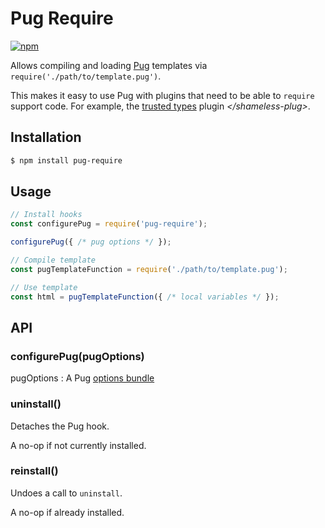 # Pug Require

[![npm](https://img.shields.io/npm/v/pug-require.svg)](https://www.npmjs.com/package/pug-require)

Allows compiling and loading [Pug](https://pugjs.org) templates via `require('./path/to/template.pug')`.

This makes it easy to use Pug with plugins that need to be able to
`require` support code.
For example, the [trusted types](https://npmjs.com/package/pug-plugin-trusted-types)
plugin *\</shameless-plug\>*.

## Installation

```bash
$ npm install pug-require
```

## Usage

```js
// Install hooks
const configurePug = require('pug-require');

configurePug({ /* pug options */ });

// Compile template
const pugTemplateFunction = require('./path/to/template.pug');

// Use template
const html = pugTemplateFunction({ /* local variables */ });
```

## API

### configurePug(pugOptions)

pugOptions : A Pug [options bundle](https://pugjs.org/api/reference.html#options)

### uninstall()

Detaches the Pug hook.

A no-op if not currently installed.

### reinstall()

Undoes a call to `uninstall`.

A no-op if already installed.
